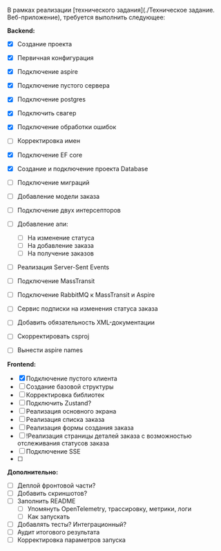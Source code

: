 В рамках реализации [технического задания](./Техническое задание. Веб-приложение), требуется выполнить следующее:

**Backend:**
- [x] Создание проекта
- [x] Первичная конфигурация
- [x] Подключение aspire
- [x] Подключение пустого сервера
- [x] Подключение postgres
- [x] Подключить свагер
- [x] Подключение обработки ошибок
- [ ] Корректировка имен
- [x] Подключение EF core
- [x] Создание и подключение проекта Database
- [ ] Подключение миграций
- [ ] Добавление модели заказа
- [ ] Подключение двух интерсепторов
- [ ] Добавление апи:
	- [ ] На изменение статуса
	- [ ] На добавление заказа
	- [ ] На получение заказов
- [ ] Реализация Server-Sent Events
- [ ] Подключение MassTransit
- [ ] Подключение RabbitMQ к MassTransit и Aspire
- [ ] Сервис подписки на изменения статуса заказа
- [ ] Добавить обязательность XML-документации
- [ ] Скорректировать csproj
- [ ] Вынести aspire names


**Frontend:**
- [x] Подключение пустого клиента
- [ ] Создание базовой структуры
- [ ] Корректировка библиотек
- [ ] Подключить Zustand?
- [ ] Реализация основного экрана
- [ ] Реализация списка заказа
- [ ] Реализация формы создания заказа
- [ ] !Реализация страницы деталей заказа с возможностью отслеживания статусов заказа
- [ ] Подключение SSE
- [ ] 

**Дополнительно:**
- [ ] Деплой фронтовой части?
- [ ] Добавить скриншотов?
- [ ] Заполнить README
	- [ ] Упомянуть OpenTelemetry, трассировку, метрики, логи
	- [ ] Как запускать
- [ ] Добавлять тесты? Интеграционный?
- [ ] Аудит итогового результата
- [ ] Корректировка параметров запуска